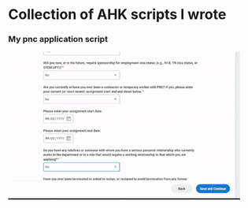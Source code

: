 # Collection of AHK scripts I wrote
### My pnc application script
<img src="./pncscript.gif" height="300"/>
